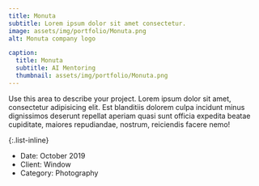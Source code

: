 ```yaml
---
title: Monuta
subtitle: Lorem ipsum dolor sit amet consectetur.
image: assets/img/portfolio/Monuta.png
alt: Monuta company logo

caption:
  title: Monuta
  subtitle: AI Mentoring
  thumbnail: assets/img/portfolio/Monuta.png
---
```

Use this area to describe your project. Lorem ipsum dolor sit amet, consectetur adipisicing elit. Est blanditiis dolorem culpa incidunt minus dignissimos deserunt repellat aperiam quasi sunt officia expedita beatae cupiditate, maiores repudiandae, nostrum, reiciendis facere nemo!

{:.list-inline}
- Date: October 2019
- Client: Window
- Category: Photography

